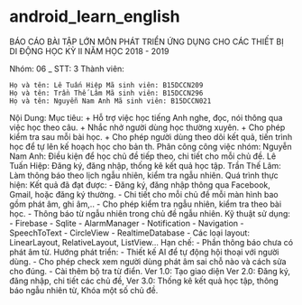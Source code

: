 # android_learn_english



BÁO CÁO BÀI TẬP LỚN MÔN PHÁT TRIỂN ỨNG DỤNG CHO CÁC THIẾT BỊ DI ĐỘNG HỌC KỲ II NĂM HỌC 2018 - 2019

Nhóm: 06 _ STT: 3 Thành viên:

    Họ và tên: Lê Tuấn Hiệp Mã sinh viên: B15DCCN209
    Họ và tên: Trần Thế Lâm Mã sinh viên: B15DCCN296
    Họ và tên: Nguyễn Nam Anh Mã sinh viên: B15DCCN021

Nội Dung: 
    Mục tiêu: 
	+ Hỗ trợ việc học tiếng Anh nghe, đọc, nói thông qua việc học theo câu.
	+ Nhắc nhở người dùng học thường xuyên.
	+ Cho phép kiểm tra sau mỗi bài học.
	+ Cho phép người dùng theo dõi kết quả, tiến trình học để tự lên kế hoạch học cho bản th.
    Phân công công việc nhóm:
        Nguyễn Nam Anh: Điều kiện để học chủ đề tiếp theo, chi tiết cho mỗi chủ đề.
        Lê Tuấn Hiệp: Đăng ký, đăng nhập, thống kê kết quả học tập.
        Trần Thế Lâm: Làm thông báo theo lịch ngẫu nhiên, kiểm tra ngẫu nhiên.
    Quá trình thực hiện:
        Kết quả đã đạt được:
            - Đăng ký, đăng nhập thông qua Facebook, Gmail, hoặc đăng ký thường.
	    - Chi tiết cho mỗi chủ đề mỗi màn hình bao gồm phát âm, ghi âm,..
	    - Cho phép kiểm tra ngẫu nhiên, kiểm tra theo bài học.
	    - Thông báo từ ngẫu nhiên trong chủ đề ngẫu nhiên.
        Kỹ thuật sử dụng:
            - Firebase
	    - Sqlite
	    - AlarmManager
	    - Notification
	    - Navigation
	    - SpeechToText
  	    - CircleView
	    - RealtimeDatabase
	    - Các loại layout: LinearLayout, RelativeLayout, ListView...
        Hạn chế:
            - Phần thông báo chưa có phát âm từ.
        Hướng phát triển:
            - Thiết kế AI để tự động hội thoại với người dùng.
	    - Cho phép check xem người dùng phát âm sai chỗ nào và cách sửa cho đúng. 
	    - Cài thêm bộ tra từ điển.
        Ver 1.0: Tạo giao diện
        Ver 2.0: Đăng ký, đăng nhập, chi tiết các chủ đề, 
        Ver 3.0: Thống kê kết quả học tập, thông báo ngẫu nhiên từ, Khóa một số chủ đề.

